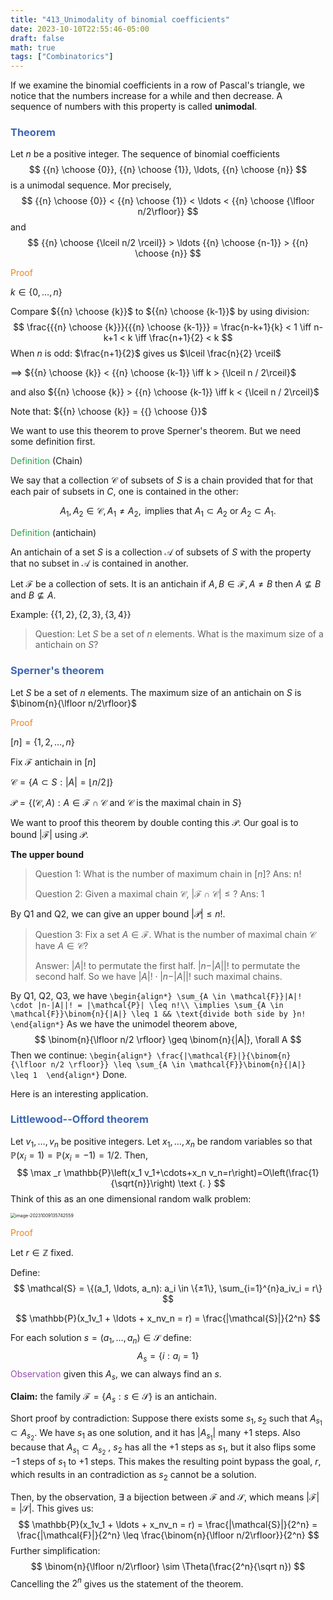 ```yaml
---
title: "413_Unimodality of binomial coefficients"
date: 2023-10-10T22:55:46-05:00
draft: false
math: true
tags: ["Combinatorics"]
---
```



If we examine the binomial coefficients in a row of Pascal's triangle, we notice that the numbers increase for a while and then decrease. A sequence of numbers with this property is called **unimodal**. 

### <span style="color:#3c66b5">Theorem</span>

Let $n$ be a positive integer. The sequence of binomial coefficients
$$
{{n} \choose {0}}, {{n} \choose {1}}, \ldots, {{n} \choose {n}}
$$
is a unimodal sequence. Mor precisely, 
$$
{{n} \choose {0}} < {{n} \choose {1}} < \ldots < {{n} \choose {\lfloor n/2\rfloor}}
$$
and 
$$
{{n} \choose {\lceil n/2 \rceil}} > \ldots {{n} \choose {n-1}} > {{n} \choose {n}}
$$


<span style="color:#eb861c">Proof</span>

$k \in \{0, \ldots, n\}$

Compare ${{n} \choose {k}}$ to ${{n} \choose {k-1}}$ by using division: 
$$
\frac{{{n} \choose {k}}}{{{n} \choose {k-1}}} = \frac{n-k+1}{k} < 1 \iff n-k+1 < k \iff \frac{n+1}{2} < k
$$
When $n$ is odd: $\frac{n+1}{2}$ gives us $\lceil \frac{n}{2} \rceil$

$\implies$ ${{n} \choose {k}} < {{n} \choose {k-1}} \iff k > {\lceil n / 2\rceil}$

and also ${{n} \choose {k}} > {{n} \choose {k-1}} \iff k < {\lceil n / 2\rceil}$

Note that: ${{n} \choose {k}} = {{} \choose {}}$





We want to use this theorem to prove Sperner's theorem. But we need some definition first.



<span style="color:#28a745">Definition</span> (Chain)

We say that a collection $\mathcal{C}$ of subsets of $S$ is a chain provided that for that each pair of subsets in $C$, one is contained in the other:

$$
A_1, A_2 \in \mathcal{C}, A_1 \neq A_2, \text{ implies that } A_1 \subset A_2 \text{ or } A_2 \subset A_1.
$$



<span style="color:#28a745">Definition</span> (antichain)

An antichain of a set $S$ is a collection $\mathcal{A}$ of subsets of $S$ with the property that no subset in $\mathcal{A}$ is contained in another.

Let $\mathcal{F}$ be a collection of sets. It is an antichain if $A, B \in \mathcal{F}, A\neq B$ then $A \nsubseteq B$ and $B \nsubseteq A$.



Example: $\{\{1,2\}, \{2,3\}, \{3,4\}\}$

> Question: Let $S$ be a set of $n$ elements. What is the maximum size of a antichain on $S$?



### <span style="color:#3c66b5">Sperner's theorem</span>

Let $S$ be a set of $n$ elements. The maximum size of an antichain on $S$ is $\binom{n}{\lfloor n/2\rfloor}$



<span style="color:#eb861c">Proof</span>

$[n] = \{1, 2, \ldots, n\}$

Fix $\mathcal{F}$ antichain in $[n]$

$\mathcal{C} = \{A \subset S : |A| = {\lfloor n/2\rfloor}\}$

$\mathcal{P} = \{(\mathcal{C}, A): A \in \mathcal{F} \cap \mathcal{C} \text{ and  } \mathcal{C} \text{ is the maximal chain in }S\}$

We want to proof this theorem by double conting this $\mathcal{P}$.  Our goal is to bound $|\mathcal{F}|$ using $\mathcal{P}$. 



**The upper bound**

> Question 1: What is the number of maximum chain in $[n]$? Ans: n!
>
> Question 2: Given a maximal chain $\mathcal{C}$, $|\mathcal{F} \cap \mathcal{C}| \leq ?$ Ans: 1

By Q1 and Q2, we can give an upper bound $|\mathcal{P}| \leq n!$. 

> Question 3: Fix a set $A \in \mathcal{F}$. What is the number of maximal chain $\mathcal{C}$ have $A \in \mathcal{C}$?
>
> Answer: $|A|!$ to permutate the first half. $|n-|A||!$ to permutate the second half. So we have $|A|! \cdot |n-|A||!$ such maximal chains. 

By Q1, Q2, Q3, we have
`
\begin{align*}
\sum_{A \in \mathcal{F}}|A|! \cdot |n-|A||! = |\mathcal{P}| \leq n!\\
\implies
\sum_{A \in \mathcal{F}}\binom{n}{|A|} \leq 1 && \text{divide both side by }n!
\end{align*}
`
As we have the unimodel theorem above, 
$$
\binom{n}{\lfloor n/2 \rfloor} \geq \binom{n}{|A|}, \forall A
$$
Then we continue: 
`
\begin{align*}
\frac{|\mathcal{F}|}{\binom{n}{\lfloor n/2 \rfloor}} \leq \sum_{A \in \mathcal{F}}\binom{n}{|A|} \leq 1 
\end{align*}
`
Done. 





Here is an interesting application.

### <span style="color:#3c66b5">Littlewood--Offord theorem</span>

Let $v_1, \ldots, v_n$ be positive integers. Let $x_1, \ldots, x_n$ be random variables so that $\mathbb{P}\left(x_i=1\right)=\mathbb{P}\left(x_i=-1\right)=1 / 2$. Then,
$$
\max _r \mathbb{P}\left(x_1 v_1+\cdots+x_n v_n=r\right)=O\left(\frac{1}{\sqrt{n}}\right) \text {. }
$$
Think of this as an one dimensional random walk problem:

<img src="https://raw.githubusercontent.com/helloboyxxx/images-for-notes/master/uPic/image-20231009135742559.png" alt="image-20231009135742559" style="zoom:50%;" />

<span style="color:#eb861c">Proof</span>

Let $r \in \mathbb{Z}$ fixed. 

Define:
$$
\mathcal{S} = \{(a_1, \ldots, a_n): a_i \in \{±1\}, \sum_{i=1}^{n}a_iv_i = r\}
$$

$$
\mathbb{P}(x_1v_1 + \ldots + x_nv_n = r) = \frac{|\mathcal{S}|}{2^n}
$$

For each solution $s = (a_1, \ldots, a_n) \in \mathcal{S}$ define: 
$$
A_s = \{i : a_i = 1\}
$$
<span style="color:#9650af">Observation</span> given this $A_s$, we can always find an $s$. 

**Claim:** the family $\mathcal{F} = \{A_s : s \in \mathcal{S}\}$ is an antichain. 

Short proof by contradiction: Suppose there exists some $s_1, s_2$ such that $A_{s_1} \subset A_{s_2}$. We have $s_1$ as one solution, and it has $|A_{s_1}|$ many $+1$ steps. Also because that $A_{s_1} \subset A_{s_2}$ , $s_2$ has all the $+1$ steps as $s_1$, but it also flips some $-1$ steps of $s_1$ to $+1$ steps. This makes the resulting point bypass the goal, $r$, which results in an contradiction as $s_2$ cannot be a solution. 

Then, by the observation, $\exists$ a bijection between $\mathcal{F}$ and $\mathcal{S}$, which means $|\mathcal{F}| = |\mathcal{S}|$. This gives us:
$$
\mathbb{P}(x_1v_1 + \ldots + x_nv_n = r) = \frac{|\mathcal{S}|}{2^n} = \frac{|\mathcal{F}|}{2^n} \leq \frac{\binom{n}{\lfloor n/2\rfloor}}{2^n}
$$
Further simplification: 
$$
\binom{n}{\lfloor n/2\rfloor} \sim \Theta(\frac{2^n}{\sqrt n})
$$
Cancelling the $2^n$ gives us the statement of the theorem.